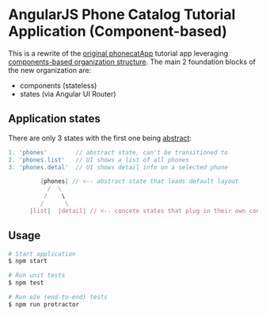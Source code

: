 # AngularJS Phone Catalog Tutorial Application (Component-based)

This is a rewrite of the [original phonecatApp](https://github.com/angular/angular-phonecat) tutorial app 
leveraging [components-based organization structure](http://demisx.github.io/angularjs/component-feature-based-organization/2014/12/02/angular-1-component-organization-1.html). The main 2 foundation blocks of the new organization are:

* components (stateless)
* states (via Angular UI Router)


## Application states
There are only 3 states with the first one being [abstract](https://github.com/angular-ui/ui-router/wiki/Nested-States-%26-Nested-Views#abstract-states):

```js
1. 'phones'        // abstract state, can't be transitioned to
2. 'phones.list'   // UI shows a list of all phones
3. 'phones.detal'  // UI shows detail info on a selected phone
```

```js
         |phones| // <-- abstract state that loads default layout
           /  \
          /    \
         /      \
      |list|  |detail| // <-- concete states that plug in their own content into the default layout
```

## Usage

```bash
# Start application
$ npm start

# Run unit tests
$ npm test

# Run e2e (end-to-end) tests
$ npm run protractor
```
